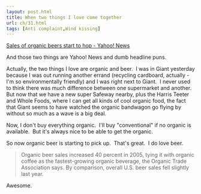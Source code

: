 ```yaml
---
layout: post.html
title: When two things I love come together
url: ch/31.html
tags: [Anti complaint,Wind kissing]
---
```

[Sales of organic beers start to hop - Yahoo! News](http://news.yahoo.com/s/ap/20060709/ap_on_bi_ge/organic_beer)

And those two things are Yahoo! News and dumb headline puns.

Actually, the two things I love are organic and beer.  I was in Giant yesterday because I was out running another errand (recycling cardboard, actually - I'm so environmentally friendly) and I was right next to Giant.  I never used to think there was much difference between one supermarket and another.  But now that we have a new super Safeway nearby, plus the Harris Teeter and Whole Foods, where I can get all kinds of cool organic food, the fact that Giant seems to have watched the organic bandwagon go flying by without so much as a wave is a big deal.

Now, I don't buy everything organic.  I'll buy "conventional" if no organic is available.  But it's always nice to be able to get the organic.

So now organic beer is starting to pick up.  That's great.  I do love beer. 

> Organic beer sales increased 40 percent in 2005, tying it with organic coffee as the fastest-growing organic beverage, the Organic Trade Association says. By comparison, overall U.S. beer sales fell slightly last year.

Awesome.
